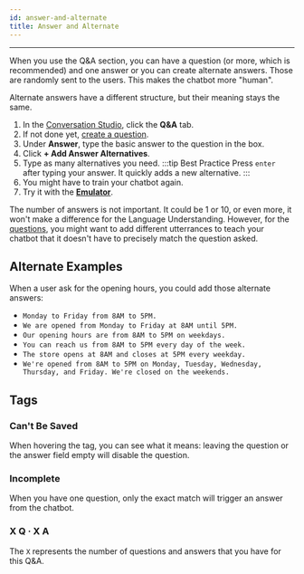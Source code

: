 ```yaml
---
id: answer-and-alternate
title: Answer and Alternate
---
```


--------------------

When you use the Q&A section, you can have a question (or more, which is recommended) and one answer or you can create alternate answers. Those are randomly sent to the users. This makes the chatbot more "human". 

Alternate answers have a different structure, but their meaning stays the same.


1. In the [Conversation Studio](/overview/quickstart/conversation-studio), click the **Q&A** tab.
1. If not done yet, [create a question](/building-chatbots/qna/qna-item/question-variations).
1. Under **Answer**, type the basic answer to the question in the box.
1. Click **+ Add Answer Alternatives**.
1. Type as many alternatives you need.
:::tip Best Practice
Press `enter` after typing your answer. It quickly adds a new alternative.
:::
1. You might have to train your chatbot again.
1. Try it with the **[Emulator](/building-chatbots/testing-&-debugging/emulator)**.

The number of answers is not important. It could be 1 or 10, or even more, it won't make a difference for the Language Understanding. However, for the [questions](/building-chatbots/qna/qna-item/question-variations), you might want to add different utterrances to teach your chatbot that it doesn't have to precisely match the question asked.

## Alternate Examples

When a user ask for the opening hours, you could add those alternate answers:

- `Monday to Friday from 8AM to 5PM.`
- `We are opened from Monday to Friday at 8AM until 5PM.`
- `Our opening hours are from 8AM to 5PM on weekdays. `
- `You can reach us from 8AM to 5PM every day of the week.`
- `The store opens at 8AM and closes at 5PM every weekday.`
- `We're opened from 8AM to 5PM on Monday, Tuesday, Wednesday, Thursday, and Friday. We're closed on the weekends.`

## Tags

### Can't Be Saved

When hovering the tag, you can see what it means: leaving the question or the answer field empty will disable the question.

### Incomplete

When you have one question, only the exact match will trigger an answer from the chatbot.

### X Q · X A

The `X` represents the number of questions and answers that you have for this Q&A.